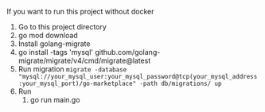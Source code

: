 If you want to run this project without docker
1. Go to this project directory
2. go mod download
3. Install golang-migrate
  1. go install -tags 'mysql' github.com/golang-migrate/migrate/v4/cmd/migrate@latest
4. Run migration
  ```migrate -database "mysql://your_mysql_user:your_mysql_password@tcp(your_mysql_address:your_mysql_port)/go-marketplace" -path db/migrations/ up```
5. Run
   1. go run main.go
